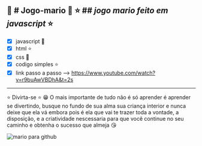 🍄 # Jogo-mario 🍄
⭐ ## *jogo mario feito em javascript*  ⭐
---
- [x] javascript 🍄
- [x] html ⭐
- [x] css 🍄
- [x] codigo simples ⭐
- [x] link passo a passo --> https://www.youtube.com/watch?v=r9buAwVBDhA&t=2s
---


⭐ Divirta-se ⭐
😁  O mais importante de tudo não é só aprender é aprender se divertindo, busque no fundo de sua alma sua criança interior e nunca deixe que ela vá embora pois é ela que vai te trazer toda a vontade, a disposição, e a criatividade nescessaria para que você continue no seu caminho e obtenha o sucesso que almeja 😘

![mario para github](https://github.com/ViniciusVitorinoSantos/Jogo-mario/assets/60686497/323e8b20-6e9d-47e1-a5c9-30ca1b086472)


